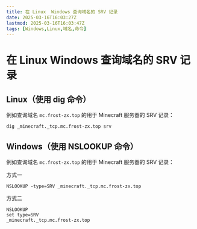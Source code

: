 ```yaml
---
title: 在 Linux  Windows 查询域名的 SRV 记录
date: 2025-03-16T16:03:27Z
lastmod: 2025-03-16T16:03:47Z
tags: [Windows,Linux,域名,命令]
---
```


# 在 Linux  Windows 查询域名的 SRV 记录

## Linux（使用 dig 命令）

例如查询域名 `mc.frost-zx.top` 的用于 Minecraft 服务器的 SRV 记录：

```text
dig _minecraft._tcp.mc.frost-zx.top srv
```

## Windows（使用 NSLOOKUP 命令）

例如查询域名 `mc.frost-zx.top` 的用于 Minecraft 服务器的 SRV 记录：

方式一

```text
NSLOOKUP -type=SRV _minecraft._tcp.mc.frost-zx.top
```

方式二

```text
NSLOOKUP
set type=SRV
_minecraft._tcp.mc.frost-zx.top
```

‍
